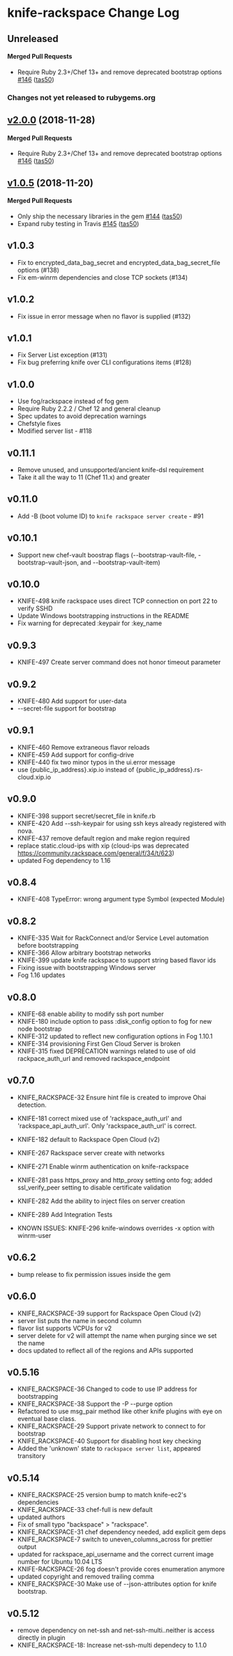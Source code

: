 # knife-rackspace Change Log

<!-- latest_release unreleased -->
## Unreleased

#### Merged Pull Requests
- Require Ruby 2.3+/Chef 13+ and remove deprecated bootstrap options [#146](https://github.com/chef/knife-rackspace/pull/146) ([tas50](https://github.com/tas50))
<!-- latest_release -->

<!-- release_rollup since=2.0.0 -->
### Changes not yet released to rubygems.org
<!-- release_rollup -->

<!-- latest_stable_release -->
## [v2.0.0](https://github.com/chef/knife-rackspace/tree/v2.0.0) (2018-11-28)

#### Merged Pull Requests
- Require Ruby 2.3+/Chef 13+ and remove deprecated bootstrap options [#146](https://github.com/chef/knife-rackspace/pull/146) ([tas50](https://github.com/tas50))
<!-- latest_stable_release -->

## [v1.0.5](https://github.com/chef/knife-rackspace/tree/v1.0.5) (2018-11-20)

#### Merged Pull Requests
- Only ship the necessary libraries in the gem [#144](https://github.com/chef/knife-rackspace/pull/144) ([tas50](https://github.com/tas50))
- Expand ruby testing in Travis [#145](https://github.com/chef/knife-rackspace/pull/145) ([tas50](https://github.com/tas50))



## v1.0.3
* Fix to encrypted_data_bag_secret and encrypted_data_bag_secret_file options (#138)
* Fix em-winrm dependencies and close TCP sockets (#134)

## v1.0.2
* Fix issue in error message when no flavor is supplied (#132)

## v1.0.1
* Fix Server List exception (#131)
* Fix bug preferring knife over CLI configurations items (#128)

## v1.0.0
* Use fog/rackspace instead of fog gem
* Require Ruby 2.2.2 / Chef 12 and general cleanup
* Spec updates to avoid deprecation warnings
* Chefstyle fixes
* Modified server list - #118

## v0.11.1
* Remove unused, and unsupported/ancient knife-dsl requirement
* Take it all the way to 11 (Chef 11.x) and greater

## v0.11.0
* Add -B (boot volume ID) to `knife rackspace server create` - #91

## v0.10.1
* Support new chef-vault boostrap flags (--bootstrap-vault-file, -bootstrap-vault-json, and --bootstrap-vault-item)

## v0.10.0
* KNIFE-498 knife rackspace uses direct TCP connection on port 22 to verify SSHD
* Update Windows bootstrapping instructions in the README
* Fix warning for deprecated :keypair for :key_name

## v0.9.3
* KNIFE-497 Create server command does not honor timeout parameter

## v0.9.2
* KNIFE-480 Add support for user-data
* --secret-file support for bootstrap

## v0.9.1
* KNIFE-460 Remove extraneous flavor reloads
* KNIFE-459 Add support for config-drive
* KNIFE-440 fix two minor typos in the ui.error message
* use {public_ip_address}.xip.io instead of {public_ip_address}.rs-cloud.xip.io

## v0.9.0
* KNIFE-398 support secret/secret_file in knife.rb
* KNIFE-420 Add --ssh-keypair for using ssh keys already registered with nova.
* KNIFE-437 remove default region and make region required
* replace static.cloud-ips with xip (cloud-ips was deprecated https://community.rackspace.com/general/f/34/t/623)
* updated Fog dependency to 1.16

## v0.8.4
* KNIFE-408 TypeError: wrong argument type Symbol (expected Module)

## v0.8.2
* KNIFE-335 Wait for RackConnect and/or Service Level automation before bootstrapping
* KNIFE-366 Allow arbitrary bootstrap networks
* KNIFE-399 update knife rackspace to support string based flavor ids
* Fixing issue with bootstrapping Windows server
* Fog 1.16 updates

## v0.8.0
* KNIFE-68 enable ability to modify ssh port number
* KNIFE-180 include option to pass :disk_config option to fog for new node bootstrap
* KNIFE-312 updated to reflect new configuration options in Fog 1.10.1
* KNIFE-314 provisioning First Gen Cloud Server is broken
* KNIFE-315 fixed DEPRECATION warnings related to use of old rackpace_auth_url and removed rackspace_endpoint

## v0.7.0
* KNIFE_RACKSPACE-32 Ensure hint file is created to improve Ohai detection.
* KNIFE-181 correct mixed use of 'rackspace_auth_url' and 'rackspace_api_auth_url'. Only 'rackspace_auth_url' is correct.
* KNIFE-182 default to Rackspace Open Cloud (v2)
* KNIFE-267 Rackspace server create with networks
* KNIFE-271 Enable winrm authentication on knife-rackspace
* KNIFE-281 pass https_proxy and http_proxy setting onto fog; added ssl_verify_peer setting to disable certificate validation
* KNIFE-282 Add the ability to inject files on server creation
* KNIFE-289 Add Integration Tests

* KNOWN ISSUES: KNIFE-296 knife-windows overrides -x option with winrm-user

## v0.6.2
* bump release to fix permission issues inside the gem

## v0.6.0
* KNIFE_RACKSPACE-39 support for Rackspace Open Cloud (v2)
* server list puts the name in second column
* flavor list supports VCPUs for v2
* server delete for v2 will attempt the name when purging since we set the name
* docs updated to reflect all of the regions and APIs supported

## v0.5.16
* KNIFE_RACKSPACE-36 Changed to code to use IP address for bootstrapping
* KNIFE_RACKSPACE-38 Support the -P --purge option
* Refactored to use msg_pair method like other knife plugins with eye on eventual base class.
* KNIFE_RACKSPACE-29 Support private network to connect to for bootstrap
* KNIFE_RACKSPACE-40 Support for disabling host key checking
* Added the 'unknown' state to `rackspace server list`, appeared transitory

## v0.5.14
* KNIFE_RACKSPACE-25 version bump to match knife-ec2's dependencies
* KNIFE_RACKSPACE-33 chef-full is new default
* updated authors
* Fix of small typo "backspace" > "rackspace".
* KNIFE_RACKSPACE-31 chef dependency needed, add explicit gem deps
* KNIFE_RACKSPACE-7 switch to uneven_columns_across for prettier output
* updated for rackspace_api_username and the correct current image number for Ubuntu 10.04 LTS
* KNIFE-RACKSPACE-26 fog doesn't provide cores enumeration anymore
* updated copyright and removed trailing comma
* KNIFE_RACKSPACE-30 Make use of --json-attributes option for knife
  bootstrap.

## v0.5.12
* remove dependency on net-ssh and net-ssh-multi..neither is access directly in plugin
* KNIFE_RACKSPACE-18: Increase net-ssh-multi dependecy to 1.1.0